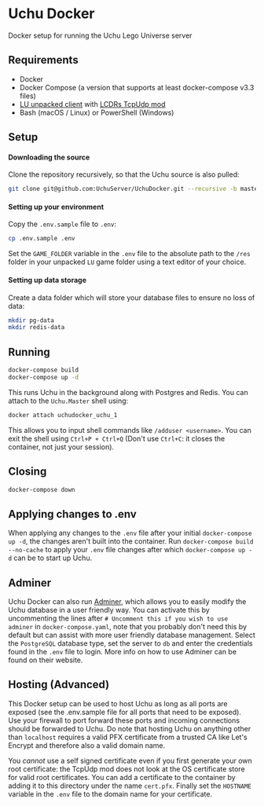 # Uchu Docker

Docker setup for running the Uchu Lego Universe server

## Requirements

- Docker
- Docker Compose (a version that supports at least docker-compose v3.3 files)
- [LU unpacked client](https://docs.google.com/document/d/1XmHXWuUQqzUIOcv6SVVjaNBm4bFg9lnW4Pk1pllimEg/edit) with [LCDRs TcpUdp mod](https://github.com/lcdr/raknet_shim_dll/releases/tag/2020-09-03)
- Bash (macOS / Linux) or PowerShell (Windows)

## Setup

#### Downloading the source

Clone the repository recursively, so that the Uchu source is also pulled:

```bash
git clone git@github.com:UchuServer/UchuDocker.git --recursive -b master
```

#### Setting up your environment

Copy the `.env.sample` file to `.env`:

```bash
cp .env.sample .env
```

Set the `GAME_FOLDER` variable in the `.env` file to the absolute path to the `/res` folder in your unpacked `LU` game folder using a text editor of your choice.

#### Setting up data storage

Create a data folder which will store your database files to ensure no loss of data:

```bash
mkdir pg-data
mkdir redis-data
```

## Running

```bash
docker-compose build
docker-compose up -d
```

This runs Uchu in the background along with Postgres and Redis. You can attach to the `Uchu.Master` shell using:

```bash
docker attach uchudocker_uchu_1
```

This allows you to input shell commands like `/adduser <username>`. You can exit the shell using `Ctrl+P + Ctrl+Q` (Don't use `Ctrl+C`: it closes the container, not just your session).

## Closing

```bash
docker-compose down
```

## Applying changes to .env

When applying any changes to the `.env` file after your initial `docker-compose up -d`, the changes aren't built into the container. Run `docker-compose build --no-cache` to apply your `.env` file changes after which `docker-compose up -d` can be to start up Uchu.

## Adminer

Uchu Docker can also run [Adminer](https://www.adminer.org), which allows you to easily modify the Uchu database in a user friendly way. You can activate this by uncommenting the lines after `# Uncomment this if you wish to use adminer` in `docker-compose.yaml`, note that you probably don't need this by default but can assist with more user friendly database management. Select the `PostgreSQL` database type, set the server to `db` and enter the credentials found in the `.env` file to login. More info on how to use Adminer can be found on their website.

## Hosting (Advanced)

This Docker setup can be used to host Uchu as long as all ports are exposed (see the .env.sample file for all ports that need to be exposed). Use your firewall to port forward these ports and incoming connections should be forwarded to Uchu. Do note that hosting Uchu on anything other than `localhost` requires a valid PFX certificate from a trusted CA like Let's Encrypt and therefore also a valid domain name.

You *cannot* use a self signed certificate even if you first generate your own root certificate: the TcpUdp mod does not look at the OS certificate store for valid root certificates. You can add a certificate to the container by adding it to this directory under the name `cert.pfx`. Finally set the `HOSTNAME` variable in the `.env` file to the domain name for your certificate.